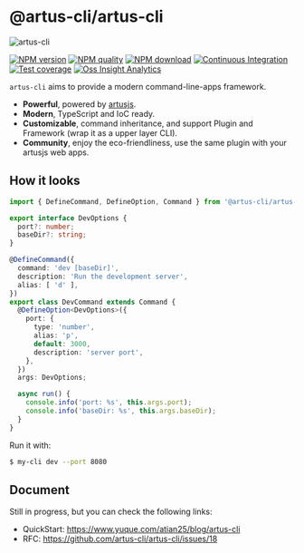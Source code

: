# @artus-cli/artus-cli

![artus-cli](https://socialify.git.ci/artus-cli/artus-cli/image?description=1&descriptionEditable=__________%20%20CLI%20framework%20with%20modern%20features%20%20__________%20%20%20%20%20%20%20%20%20%20%20%20%20%20%F0%9F%92%AA%20Powerful%20%2B%20%F0%9F%9A%80%20Modern%20%2B%20%F0%9F%8E%A2%20Customizable&font=Source%20Code%20Pro&language=1&name=1&owner=1&pattern=Circuit%20Board&theme=Dark)

[![NPM version](https://img.shields.io/npm/v/@artus-cli/artus-cli.svg?style=flat-square)](https://npmjs.org/package/@artus-cli/artus-cli)
[![NPM quality](https://img.shields.io/npms-io/final-score/@artus-cli/artus-cli.svg?style=flat-square)](https://npmjs.org/package/@artus-cli/artus-cli)
[![NPM download](https://img.shields.io/npm/dm/@artus-cli/artus-cli.svg?style=flat-square)](https://npmjs.org/package/@artus-cli/artus-cli)
[![Continuous Integration](https://github.com/artus-cli/artus-cli/actions/workflows/ci.yml/badge.svg)](https://github.com/artus-cli/artus-cli/actions/workflows/ci.yml)
[![Test coverage](https://img.shields.io/codecov/c/github/artus-cli/artus-cli.svg?style=flat-square)](https://codecov.io/gh/artus-cli/artus-cli)
[![Oss Insight Analytics](https://img.shields.io/badge/OssInsight-artus--cli%2Fartus--cli-blue.svg?style=flat-square)](https://ossinsight.io/analyze/artus-cli/artus-cli)

`artus-cli` aims to provide a modern command-line-apps framework.

- **Powerful**, powered by [artusjs](https://github.com/artusjs).
- **Modern**, TypeScript and IoC ready.
- **Customizable**, command inheritance, and support Plugin and Framework (wrap it as a upper layer CLI).
- **Community**, enjoy the eco-friendliness, use the same plugin with your artusjs web apps.


## How it looks

```ts
import { DefineCommand, DefineOption, Command } from '@artus-cli/artus-cli';

export interface DevOptions {
  port?: number;
  baseDir?: string;
}

@DefineCommand({
  command: 'dev [baseDir]',
  description: 'Run the development server',
  alias: [ 'd' ],
})
export class DevCommand extends Command {
  @DefineOption<DevOptions>({
    port: {
      type: 'number',
      alias: 'p',
      default: 3000,
      description: 'server port',
    },
  })
  args: DevOptions;

  async run() {
    console.info('port: %s', this.args.port);
    console.info('baseDir: %s', this.args.baseDir);
  }
}
```

Run it with:

```bash
$ my-cli dev --port 8080
```


## Document

Still in progress, but you can check the following links:

- QuickStart: https://www.yuque.com/atian25/blog/artus-cli
- RFC: https://github.com/artus-cli/artus-cli/issues/18


